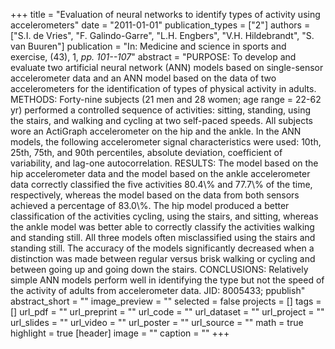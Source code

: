 +++
title = "Evaluation of neural networks to identify types of activity using accelerometers"
date = "2011-01-01"
publication_types = ["2"]
authors = ["S.I. de Vries", "F. Galindo-Garre", "L.H. Engbers", "V.H. Hildebrandt", "S. van Buuren"]
publication = "In: Medicine and science in sports and exercise, (43), 1, _pp. 101--107_"
abstract = "PURPOSE: To develop and evaluate two artificial neural network (ANN) models based on single-sensor accelerometer data and an ANN model based on the data of two accelerometers for the identification of types of physical activity in adults. METHODS: Forty-nine subjects (21 men and 28 women; age range = 22-62 yr) performed a controlled sequence of activities: sitting, standing, using the stairs, and walking and cycling at two self-paced speeds. All subjects wore an ActiGraph accelerometer on the hip and the ankle. In the ANN models, the following accelerometer signal characteristics were used: 10th, 25th, 75th, and 90th percentiles, absolute deviation, coefficient of variability, and lag-one autocorrelation. RESULTS: The model based on the hip accelerometer data and the model based on the ankle accelerometer data correctly classified the five activities 80.4\\% and 77.7\\% of the time, respectively, whereas the model based on the data from both sensors achieved a percentage of 83.0\\%. The hip model produced a better classification of the activities cycling, using the stairs, and sitting, whereas the ankle model was better able to correctly classify the activities walking and standing still. All three models often misclassified using the stairs and standing still. The accuracy of the models significantly decreased when a distinction was made between regular versus brisk walking or cycling and between going up and going down the stairs. CONCLUSIONS: Relatively simple ANN models perform well in identifying the type but not the speed of the activity of adults from accelerometer data. JID: 8005433; ppublish"
abstract_short = ""
image_preview = ""
selected = false
projects = []
tags = []
url_pdf = ""
url_preprint = ""
url_code = ""
url_dataset = ""
url_project = ""
url_slides = ""
url_video = ""
url_poster = ""
url_source = ""
math = true
highlight = true
[header]
image = ""
caption = ""
+++

